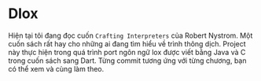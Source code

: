 # Dlox
Hiện tại tôi đang đọc cuốn `Crafting Interpreters` của Robert Nystrom. Một cuốn sách rất hay cho những ai đang tìm hiểu về trình thông dịch. Project này thực hiện trong quá trình port ngôn ngữ lox được viết bằng Java và C trong cuốn sách sang Dart. Từng commit tương ứng với từng chương, bạn có thể xem và cùng làm theo.
